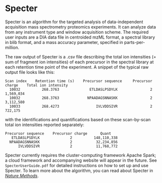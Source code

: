 # Specter

Specter is an algorithm for the targeted analysis of data-independent acquisition mass spectrometry proteomics experiments. It can analyze data from any instrument type and window acquisition scheme. The required user inputs are a DIA data file in centroided mzML format, a spectral library in blib format, and a mass accuracy parameter, specified in parts-per-million. 

The raw output of Specter is a .csv file describing the total ion intensities (= sum of fragment ion intensities) of each precursor in the spectral library at each retention time point of the experiment. A snippet of the typical raw output file looks like this:
```
Scan index    Retention time (s)    Precursor sequence     Precursor charge    Total ion intensity
  10032          268.3763              ETLDASLPSDYLK               2                  1,569,034
  10032          268.3763             NPAADAGSNNASKK               2                  3,112,580
  10033          268.4273                 IVLVDDSIVR               2                    722,175
```
with the identifications and quantifications based on these scan-by-scan total ion intensities reported separately:
```
Precursor sequence    Precursor charge      Quant
   ETLDASLPSDYLK              2          148,110,338
  NPAADAGSNNASKK              2           32,234,856
      IVLVDDSIVR              2           11,768,772
```
Specter currently requires the cluster-computing framework Apache Spark; a cloud framework and accompanying website will appear in the future. See ```SpecterUserGuide.pdf``` for detailed instructions on how to set up and use Specter. To learn more about the algorithm, you can read about Specter in [*Nature Methods*](http://dx.doi.org/10.1038/nmeth.4643).


